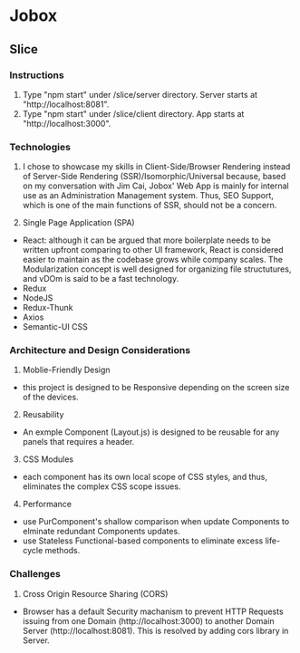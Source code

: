 # Jobox

## Slice 

### Instructions

1. Type "npm start" under /slice/server directory. Server starts at "http://localhost:8081".
2. Type "npm start" under /slice/client directory.  App starts at "http://localhost:3000".

### Technologies

1.  I chose to showcase my skills in Client-Side/Browser Rendering instead of Server-Side Rendering (SSR)/Isomorphic/Universal because, based on my conversation with Jim Cai, Jobox' Web App is mainly for internal use as an Administration Management system.  Thus, SEO Support, which is one of the main functions of SSR, should not be a concern.  

2. Single Page Application (SPA)
  - React: although it can be argued that more boilerplate needs to be written upfront comparing to other UI framework, React is considered easier to maintain as the codebase grows while company scales.  The Modularization concept is well designed for organizing file structutures, and vDOm is said to be a fast technology.
  - Redux
  - NodeJS
  - Redux-Thunk
  - Axios
  - Semantic-UI CSS

### Architecture and Design Considerations

1. Moblie-Friendly Design 
  - this project is designed to be Responsive depending on the screen size of the devices.
2. Reusability 
  - An exmple Component (Layout.js) is designed to be reusable for any panels that requires a header.
3. CSS Modules 
  - each component has its own local scope of CSS styles, and thus, eliminates the complex CSS scope issues.
4. Performance 
  - use PurComponent's shallow comparison when update Components to elminate redundant Components updates.
  - use Stateless Functional-based components to eliminate excess life-cycle methods.

### Challenges

1. Cross Origin Resource Sharing (CORS)
  - Browser has a default Security machanism to prevent HTTP Requests issuing from one Domain (http://localhost:3000) to another Domain Server (http://localhost:8081).  This is resolved by adding cors library in Server.
  
